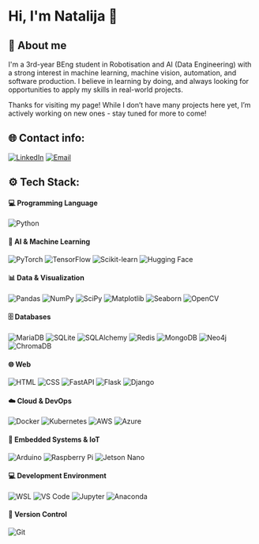 # Hi, I'm Natalija 👋
## 🚀 About me 

I'm a 3rd-year BEng student in Robotisation and AI (Data Engineering) with a strong interest in machine learning, machine vision, automation, and software production. I believe in learning by doing, and always looking for opportunities to apply my skills in real-world projects.  

Thanks for visiting my page! While I don’t have many projects here yet, I’m actively working on new ones - stay tuned for more to come!


## 🌐 Contact info:
[![LinkedIn](https://img.shields.io/badge/LinkedIn-%230077B5.svg?logo=linkedin&logoColor=white)](https://linkedin.com/in/natalija-poltoraka/) 
[![Email](https://img.shields.io/badge/Email-%23D14836.svg?logo=gmail&logoColor=white)](mailto:npoltorak@gmail.com)

## ⚙️ Tech Stack: 

#### 💻 Programming Language  
![Python](https://img.shields.io/badge/Python-3776AB?style=flat&logo=python&logoColor=white)

#### 🤖 AI & Machine Learning  
![PyTorch](https://img.shields.io/badge/PyTorch-EE4C2C?style=flat&logo=pytorch&logoColor=white)
![TensorFlow](https://img.shields.io/badge/TensorFlow-FF6F00?style=flat&logo=tensorflow&logoColor=white)
![Scikit-learn](https://img.shields.io/badge/Scikit--learn-F7931E?style=flat&logo=scikit-learn&logoColor=white) 
![Hugging Face](https://img.shields.io/badge/Hugging%20Face-FFCA28?style=flat&logo=huggingface&logoColor=white)  

#### 📊 Data & Visualization  
![Pandas](https://img.shields.io/badge/Pandas-150458?style=flat&logo=pandas&logoColor=white) 
![NumPy](https://img.shields.io/badge/NumPy-013243?style=flat&logo=numpy&logoColor=white) 
![SciPy](https://img.shields.io/badge/SciPy-8CAAE6?style=flat&logo=scipy&logoColor=white) 
![Matplotlib](https://img.shields.io/badge/Matplotlib-11557C?style=flat) 
![Seaborn](https://img.shields.io/badge/Seaborn-40B4E5?style=flat) 
![OpenCV](https://img.shields.io/badge/OpenCV-5C3EE8?style=flat&logo=opencv&logoColor=white) 

#### 🗄️ Databases  
![MariaDB](https://img.shields.io/badge/MariaDB-003545?style=flat&logo=mariadb&logoColor=white) 
![SQLite](https://img.shields.io/badge/SQLite-003B57?style=flat&logo=sqlite&logoColor=white)
![SQLAlchemy](https://img.shields.io/badge/SQLAlchemy-000000?style=flat) 
![Redis](https://img.shields.io/badge/Redis-DC382D?style=flat&logo=redis&logoColor=white) 
![MongoDB](https://img.shields.io/badge/MongoDB-47A248?style=flat&logo=mongodb&logoColor=white) 
![Neo4j](https://img.shields.io/badge/Neo4j-008CC1?style=flat&logo=neo4j&logoColor=white) 
![ChromaDB](https://img.shields.io/badge/ChromaDB-FF6F00?style=flat)  

#### 🌐 Web   
![HTML](https://img.shields.io/badge/HTML5-E34F26?style=flat&logo=html5&logoColor=white)
![CSS](https://img.shields.io/badge/CSS3-1572B6?style=flat&logo=css3&logoColor=white) 
![FastAPI](https://img.shields.io/badge/FastAPI-009688?style=flat&logo=fastapi&logoColor=white) 
![Flask](https://img.shields.io/badge/Flask-000000?style=flat&logo=flask&logoColor=white) 
![Django](https://img.shields.io/badge/Django-092E20?style=flat&logo=django&logoColor=white)


#### ☁️ Cloud & DevOps  
![Docker](https://img.shields.io/badge/Docker-2496ED?style=flat&logo=docker&logoColor=white) 
![Kubernetes](https://img.shields.io/badge/Kubernetes-326CE5?style=flat&logo=kubernetes&logoColor=white) 
![AWS](https://img.shields.io/badge/AWS-232F3E?style=flat&logo=amazon-aws&logoColor=white) 
![Azure](https://img.shields.io/badge/Azure-0078D4?style=flat&logo=microsoft-azure&logoColor=white) 

#### 🔌 Embedded Systems & IoT  
![Arduino](https://img.shields.io/badge/Arduino-00979D?style=flat&logo=arduino&logoColor=white)
![Raspberry Pi](https://img.shields.io/badge/Raspberry%20Pi-C51A4A?style=flat&logo=raspberry-pi&logoColor=white) 
![Jetson Nano](https://img.shields.io/badge/Jetson%20Nano-76B900?style=flat&logo=nvidia&logoColor=white)  

#### 💻 Development Environment
![WSL](https://img.shields.io/badge/WSL-4E4E4E?style=flat&logo=windows-terminal&logoColor=white) 
![VS Code](https://img.shields.io/badge/VS%20Code-0078D4?style=flat&logo=visual-studio-code&logoColor=white) 
![Jupyter](https://img.shields.io/badge/Jupyter-F37626?style=flat&logo=jupyter&logoColor=white)
![Anaconda](https://img.shields.io/badge/Anaconda-44A833?style=flat&logo=anaconda&logoColor=white)

#### 🔧 Version Control  
![Git](https://img.shields.io/badge/Git-F05032?style=flat&logo=git&logoColor=white)  
